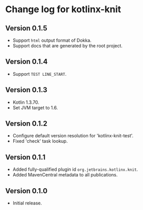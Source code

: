 # Change log for kotlinx-knit

## Version 0.1.5

* Support `html` output format of Dokka.
* Support docs that are generated by the root project.

## Version 0.1.4

* Support `TEST LINE_START`.

## Version 0.1.3

* Kotlin 1.3.70.
* Set JVM target to 1.6.

## Version 0.1.2

* Configure default version resolution for 'kotlinx-knit-test'.
* Fixed 'check' task lookup.

## Version 0.1.1

* Added fully-qualified plugin id `org.jetbrains.kotlinx.knit`.
* Added MavenCentral metadata to all publications.

## Version 0.1.0

* Initial release.